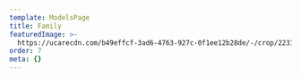 ```yaml
---
template: ModelsPage
title: Family
featuredImage: >-
  https://ucarecdn.com/b49effcf-3ad6-4763-927c-0f1ee12b28de/-/crop/2231x916/0,0/-/preview/
order: 7
meta: {}
---
```



